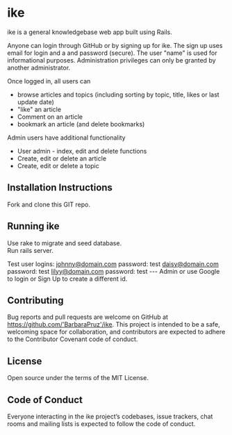 # ike
ike is a general knowledgebase web app built using Rails.

Anyone can login through GitHub or by signing up for ike.  The sign up uses email for login and a and password (secure).  The user "name" is used for informational purposes.  Administration privileges can only be granted by another administrator.

Once logged in, all users can 
- browse articles and topics (including sorting by topic, title, likes or last update date)
- "like" an article
- Comment on an article
- bookmark an article (and delete bookmarks)

Admin users have additional functionality
- User admin - index, edit and delete functions
- Create, edit or delete an article
- Create, edit or delete a topic

Installation Instructions
-------------------------
Fork and clone this GIT repo.

Running ike
------------------
Use rake to migrate and seed database.   
Run rails server.

Test user logins:
    johnny@domain.com  password: test
    daisy@domain.com password: test
    lilyy@domain.com password: test  --- Admin
or use Google to login or Sign Up to create a different id.

Contributing
------------
Bug reports and pull requests are welcome on GitHub at https://github.com/'BarbaraPruz'/ike. This project is intended to be a safe, welcoming space for collaboration, and contributors are expected to adhere to the Contributor Covenant code of conduct.

License
-------
Open source under the terms of the MIT License.

Code of Conduct
---------------
Everyone interacting in the ike project’s codebases, issue trackers, chat rooms and mailing lists is expected to follow the code of conduct.

